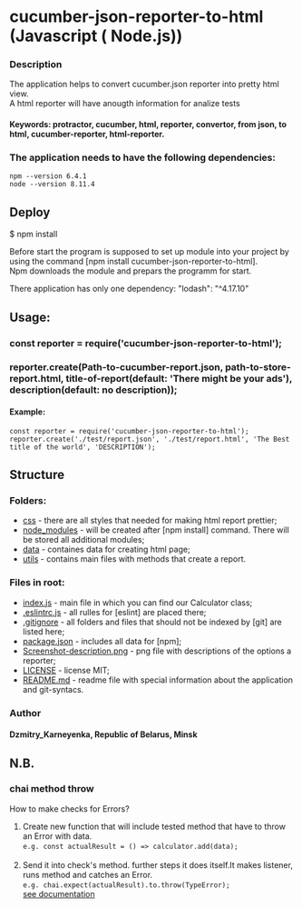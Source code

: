 # cucumber-json-reporter-to-html (Javascript ( Node.js))

### Description 
The application helps to convert cucumber.json reporter into pretty html view.<br>
A html reporter will have anougth information for analize tests<br>

#### Keywords: protractor, cucumber, html, reporter, convertor, from json, to html, cucumber-reporter, html-reporter.
 
### The application needs to have the following dependencies:

    npm --version 6.4.1
    node --version 8.11.4

## Deploy
$ npm install

Before start the program is supposed to set up module into your project by using the command [npm install cucumber-json-reporter-to-html].<br>
Npm downloads the module and prepars the programm for start.<br>

There application has only one dependency: "lodash": "^4.17.10"

## Usage:

 ### const reporter = require('cucumber-json-reporter-to-html');
 ### reporter.create(Path-to-cucumber-report.json, path-to-store-report.html, title-of-report(default: 'There might be your ads'), description(default: no description));
 
 #### Example:
 `const reporter = require('cucumber-json-reporter-to-html');
 reporter.create('./test/report.json', './test/report.html', 'The Best title of the world', 'DESCRIPTION');`

## Structure 
### Folders:

- [css]() - there are all styles that needed for making html report prettier;
- [node_modules]() - will be created after [npm install] command. There will be stored all additional modules;
- [data]() - containes data for creating html page;
- [utils]() - contains main files with methods that create a report.

### Files in root:

- [index.js]() - main file in which you can find our Calculator class;
- [.eslintrc.js]() - all rulles for [eslint] are placed there;
- [.gitignore]() -  all folders and files that should not be indexed by [git] are listed here;
- [package.json]() - includes all data for [npm];
- [Screenshot-description.png]() - png file with descriptions of the options a reporter;
- [LICENSE]() - license MIT;
- [README.md]() - readme file with special information about the application and git-syntacs. 

### Author
#### Dzmitry_Karneyenka, Republic of Belarus, Minsk

## N.B.
### chai method throw
How to make checks for Errors?<br>
1. Create new function that will include tested method that have to throw an Error with data.<br>
`e.g. const actualResult = () => calculator.add(data);`<br><br>
2. Send it into check's method. further steps it does itself.It makes listener, runs method and catches an Error.<br>
`e.g. chai.expect(actualResult).to.throw(TypeError);`<br>
[see documentation](https://www.chaijs.com/api/bdd/#method_throw)<br>
